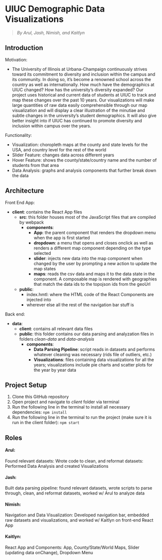 # UIUC Demographic Data Visualizations
> *By Arul, Jash, Nimish, and Kaitlyn*

## Introduction 
Motivation: 
* The University of Illinois at Urbana-Champaign continuously strives toward its commitment to diversity and inclusion within the campus and its community. In doing so, it’s become a renowned school across the country as well as internationally. How much have the demographics at UIUC changed? How has the university’s diversity expanded? Our project uses historical and current data of students at UIUC to track and map these changes over the past 10 years. Our visualizations will make large quantities of raw data easily comprehensible through our map visualization and will display a clear illustration of the minutiae and subtle changes in the university’s student demographics. It will also give better insight into if UIUC has continued to promote diversity and inclusion within campus over the years.

Functionality:
* Visualization: choropleth maps at the county and state levels for the USA, and country level for the rest of the world
* Slider Feature: changes data across different years
* Hover Feature: shows the county/state/country name and the number of students from that area
* Data Analysis: graphs and analysis components that further break down the data

## Architecture
Front End App: 
* **client**: contains the React App files
  * **src**: this folder houses most of the JavaScript files that are compiled by webpack
    * **components**: 
      * **App**: the parent component that renders the dropdown menu when the app is first started
      * **dropdown**: a menu that opens and closes onclick as well as renders a different map component depending on the type selected
      * **slider**: injects new data into the map component when changed by the user by prompting a new action to update the map states
      * **maps**: reads the csv data and maps it to the data state in the component. A composable map is rendered with geographies that match the data ids to the topojson ids from the geoUrl
  * **public**: 
    * index.hmtl: where the HTML code of the React Components are injected into
    * wherever else all the rest of the navigation bar stuff is 


Back end: 
* **data**: 
  * **client**: contains all relevant data files
  * **public**: this folder contains our data parsing and analyzation files in folders *clean-data* and *data-analysis*
    * **components**: 
      * **Data Parsing Pipeline**: script reads in datasets and performs whatever cleaning was necessary (rids file of outliers, etc.)
      * **Visualizations**: files containing data visualizations for all the years; visualizations include pie charts and scatter plots for the year by year data

## Project Setup
1. Clone this GitHub repository
2. Open project and navigate to *client* folder via terminal
3. Run the following line in the terminal to install all necessary dependencies: 
```npm install```
4. Run the following line in the terminal to run the project (make sure it is run in the client folder): 
```npm start```

## Roles
#### Arul: 
Found relevant datasets: Wrote code to clean, and reformat datasets: Performed Data Analysis and created Visualizations
#### Jash: 
Built data parsing pipeline: found relevant datasets, wrote scripts to parse through, clean, and reformat datasets, worked w/ Arul to analyze data
#### Nimish: 
Navigation and Data Visualization: Developed navigation bar, embedded raw datasets and visualizations, and worked w/ Kaitlyn on front-end React App
#### Kaitlyn: 
React App and Components: App, County/State/World Maps, Slider (updating data onChange), Dropdown Menu
